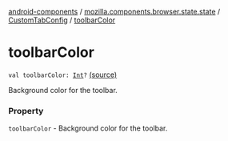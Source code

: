 [android-components](../../index.md) / [mozilla.components.browser.state.state](../index.md) / [CustomTabConfig](index.md) / [toolbarColor](./toolbar-color.md)

# toolbarColor

`val toolbarColor: `[`Int`](https://kotlinlang.org/api/latest/jvm/stdlib/kotlin/-int/index.html)`?` [(source)](https://github.com/mozilla-mobile/android-components/blob/master/components/browser/state/src/main/java/mozilla/components/browser/state/state/CustomTabConfig.kt#L33)

Background color for the toolbar.

### Property

`toolbarColor` - Background color for the toolbar.
